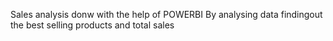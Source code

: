 Sales analysis donw with the help of POWERBI
By analysing data findingout the best selling products and total sales
